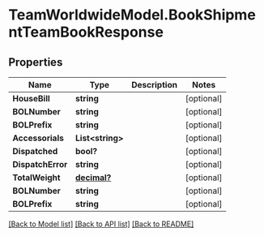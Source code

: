 # TeamWorldwideModel.BookShipmentTeamBookResponse
## Properties

Name | Type | Description | Notes
------------ | ------------- | ------------- | -------------
**HouseBill** | **string** |  | [optional] 
**BOLNumber** | **string** |  | [optional] 
**BOLPrefix** | **string** |  | [optional] 
**Accessorials** | **List&lt;string&gt;** |  | [optional] 
**Dispatched** | **bool?** |  | [optional] 
**DispatchError** | **string** |  | [optional] 
**TotalWeight** | [**decimal?**](BigDecimal.md) |  | [optional] 
**BOLNumber** | **string** |  | [optional] 
**BOLPrefix** | **string** |  | [optional] 

[[Back to Model list]](../README.md#documentation-for-models) [[Back to API list]](../README.md#documentation-for-api-endpoints) [[Back to README]](../README.md)

